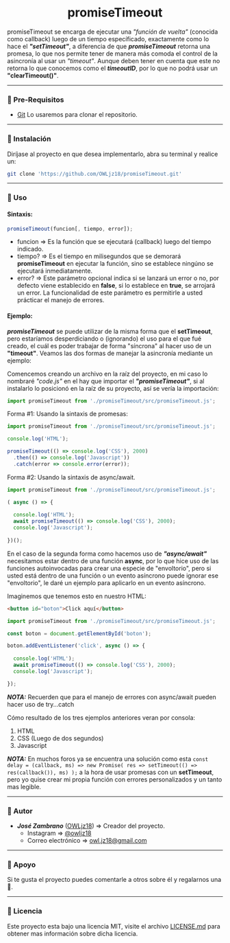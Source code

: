 <h1 align="center">promiseTimeout</h1>  

promiseTimeout se encarga de ejecutar una _"función de vuelta"_ (conocida como callback) luego de un tiempo específicado, exactamente como lo hace el _**"setTimeout"**_, a diferencia de que _**promiseTimeout**_ retorna una promesa, lo que nos permite tener de manera más comoda el control de la asincronía al usar un *"timeout"*. Aunque deben tener en cuenta que este no retorna lo que conocemos como el _**timeoutID**_, por lo que no podrá usar un **"clearTimeout()"**.

- - -

### 📝 Pre-Requisitos ### 

  * [Git](https://git-scm.com/) Lo usaremos para clonar el repositorio.

- - -

### 🔧 Instalación ### 

Diríjase al proyecto en que desea implementarlo, abra su terminal y realice un:

``` sh
git clone 'https://github.com/OWLjz18/promiseTimeout.git'
```

- - -

### 🔎 Uso ###

#### Sintaxis: 
``` javascript
promiseTimeout(funcion[, tiempo, error]);
```

  * funcion => Es la función que se ejecutará (callback) luego del tiempo indicado.
  * tiempo? => Es el tiempo en milisegundos que se demorará **promiseTimeout** en ejecutar la función, sino se establece ningúno se ejecutará inmediatamente.
  * error? => Este parámetro opcional indica si se lanzará un error o no, por defecto viene establecido en **false**, si lo establece en **true**, se arrojará un error. La funcionalidad de este parámetro es permitirle a usted prácticar el manejo de errores.

#### Ejemplo:

_**promiseTimeout**_ se puede utilizar de la misma forma que el **setTimeout**, pero estaríamos desperdiciando o (ignorando) el uso para el que fué creado, el cuál es poder trabajar de forma "síncrona" al hacer uso de un **"timeout"**. Veamos las dos formas de manejar la asincronía mediante un ejemplo:

Comencemos creando un archivo en la raíz del proyecto, en mi caso lo nombraré _"code.js"_ en el hay que importar el _**"promiseTimeout"**_, si al instalarlo lo posicionó en la raíz de su proyecto, así se vería la importación: 

``` javascript
import promiseTimeout from './promiseTimeout/src/promiseTimeout.js';
```

Forma #1: Usando la sintaxis de promesas:

``` javascript
import promiseTimeout from './promiseTimeout/src/promiseTimeout.js';

console.log('HTML');

promiseTimeout(() => console.log('CSS'), 2000)
  .then(() => console.log('Javascript'))
  .catch(error => console.error(error));
```

Forma #2: Usando la sintaxis de async/await.

``` javascript
import promiseTimeout from './promiseTimeout/src/promiseTimeout.js';

( async () => {
  
  console.log('HTML');
  await promiseTimeout(() => console.log('CSS'), 2000);
  console.log('Javascript');
  
})();
```

En el caso de la segunda forma como hacemos uso de _**"async/await"**_ necesitamos estar dentro de una función **async**, por lo que hice uso de las funciones autoinvocadas para crear una especie de "envoltorio", pero si usted está dentro de una función o un evento asíncrono puede ignorar ese "envoltorio", le daré un ejemplo para aplicarlo en un evento asíncrono. 

Imaginemos que tenemos esto en nuestro HTML:
``` html
<button id="boton">Click aquí</button>
```

``` javascript
import promiseTimeout from './promiseTimeout/src/promiseTimeout.js';

const boton = document.getElementById('boton');

boton.addEventListener('click', async () => {
  
  console.log('HTML');
  await promiseTimeout(() => console.log('CSS'), 2000);
  console.log('Javascript');

});
```

_**NOTA:**_ Recuerden que para el manejo de errores con async/await pueden hacer uso de try...catch

Cómo resultado de los tres ejemplos anteriores veran por consola:

  1. HTML
  2. CSS (Luego de dos segundos)
  3. Javascript

_**NOTA:**_ En muchos foros ya se encuentra una solución como esta `const delay = (callback, ms) => new Promise( res => setTimeout(() => res(callback()), ms) );` a la hora de usar promesas con un **setTimeout**, pero yo quise crear mi propia función con errores personalizados y un tanto mas legible.

- - -

### 🦉 Autor ###

  * *__José Zambrano__* ([OWLjz18](https://github.com/OWLjz18)) => Creador del proyecto.
    * Instagram => [@owljz18](https://instagram.com/owljz18)
    * Correo electrónico => <owl.jz18@gmail.com>

- - -

### 🤝 Apoyo ###

Si te gusta el proyecto puedes comentarle a otros sobre él y regalarnos una 🌟.

- - -

### 📃 Licencia ###

Este proyecto esta bajo una licencia MIT, visite el archivo [LICENSE.md](./LICENSE.md) para obtener mas información sobre dicha licencia.

